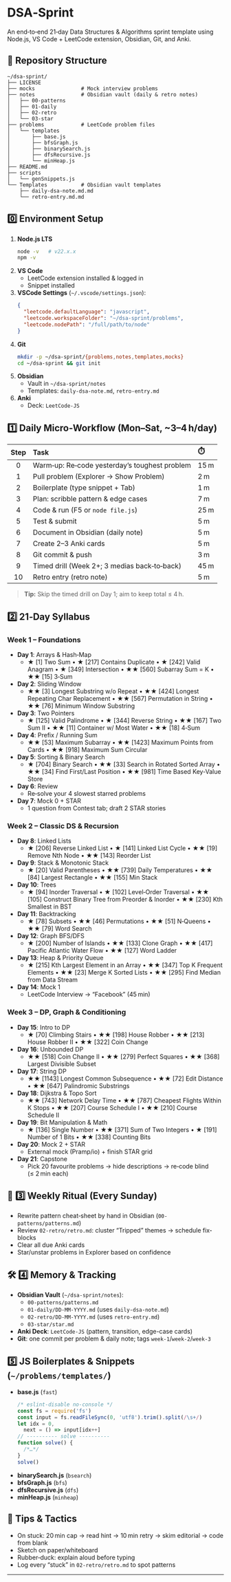 # DSA‑Sprint

An end‑to‑end 21‑day Data Structures & Algorithms sprint template using Node.js, VS Code + LeetCode extension, Obsidian, Git, and Anki.

## 📁 Repository Structure

```
~/dsa-sprint/        
├── LICENSE
├── mocks               # Mock interview problems
├── notes               # Obsidian vault (daily & retro notes)
│   ├── 00-patterns
│   ├── 01-daily
│   ├── 02-retro
│   └── 03-star
├── problems            # LeetCode problem files
│   └── templates
│       ├── base.js
│       ├── bfsGraph.js
│       ├── binarySearch.js
│       ├── dfsRecursive.js
│       └── minHeap.js
├── README.md
├── scripts
│   └── genSnippets.js
└── Templates           # Obsidian vault templates
    ├── daily-dsa-note.md.md
    └── retro-entry.md.md
```

## 0️⃣ Environment Setup

1. **Node.js LTS**
   ```bash
   node -v   # v22.x.x
   npm -v
   ```
2. **VS Code**
   - LeetCode extension installed & logged in
   - Snippet installed
3. **VSCode Settings** (`~/.vscode/settings.json`):
   ```json
   {
     "leetcode.defaultLanguage": "javascript",
     "leetcode.workspaceFolder": "~/dsa-sprint/problems",
     "leetcode.nodePath": "/full/path/to/node"
   }
   ```
4. **Git**
   ```bash
   mkdir -p ~/dsa-sprint/{problems,notes,templates,mocks}
   cd ~/dsa-sprint && git init
   ```
5. **Obsidian**
   - Vault in `~/dsa-sprint/notes`
   - Templates: `daily-dsa-note.md`, `retro-entry.md`
6. **Anki**
   - Deck: `LeetCode-JS`

## 1️⃣ Daily Micro‑Workflow (Mon–Sat, ~3–4 h/day)

| Step | Task                                          | ⏱️   |
| :--: | :-------------------------------------------- | :--- |
|  0   | Warm‑up: Re‑code yesterday’s toughest problem | 15 m |
|  1   | Pull problem (Explorer → Show Problem)        | 2 m  |
|  2   | Boilerplate (type snippet + Tab)              | 1 m  |
|  3   | Plan: scribble pattern & edge cases           | 7 m  |
|  4   | Code & run (F5 or `node file.js`)             | 25 m |
|  5   | Test & submit                                 | 5 m  |
|  6   | Document in Obsidian (daily note)             | 5 m  |
|  7   | Create 2–3 Anki cards                         | 5 m  |
|  8   | Git commit & push                             | 3 m  |
|  9   | Timed drill (Week 2+; 3 medias back‑to‑back)  | 45 m |
|  10  | Retro entry (retro note)                      | 5 m  |

> **Tip:** Skip the timed drill on Day 1; aim to keep total ≤ 4 h.

## 2️⃣ 21‑Day Syllabus

### Week 1 – Foundations

- **Day 1**: Arrays & Hash‑Map
  - ★ [1] Two Sum • ★ [217] Contains Duplicate • ★ [242] Valid Anagram • ★ [349] Intersection • ★★ [560] Subarray Sum = K • ★★ [15] 3‑Sum
- **Day 2**: Sliding Window
  - ★★ [3] Longest Substring w/o Repeat • ★★ [424] Longest Repeating Char Replacement • ★★ [567] Permutation in String • ★★ [76] Minimum Window Substring
- **Day 3**: Two Pointers
  - ★ [125] Valid Palindrome • ★ [344] Reverse String • ★★ [167] Two Sum II • ★★ [11] Container w/ Most Water • ★★ [18] 4‑Sum
- **Day 4**: Prefix / Running Sum
  - ★★ [53] Maximum Subarray • ★★ [1423] Maximum Points from Cards • ★★ [918] Maximum Sum Circular
- **Day 5**: Sorting & Binary Search
  - ★ [704] Binary Search • ★★ [33] Search in Rotated Sorted Array • ★★ [34] Find First/Last Position • ★★ [981] Time Based Key‑Value Store
- **Day 6**: Review
  - Re‑solve your 4 slowest starred problems
- **Day 7**: Mock 0 + STAR
  - 1 question from Contest tab; draft 2 STAR stories

### Week 2 – Classic DS & Recursion

- **Day 8**: Linked Lists
  - ★ [206] Reverse Linked List • ★ [141] Linked List Cycle • ★★ [19] Remove Nth Node • ★★ [143] Reorder List
- **Day 9**: Stack & Monotonic Stack
  - ★ [20] Valid Parentheses • ★★ [739] Daily Temperatures • ★★ [84] Largest Rectangle • ★★ [155] Min Stack
- **Day 10**: Trees
  - ★ [94] Inorder Traversal • ★ [102] Level‑Order Traversal • ★★ [105] Construct Binary Tree from Preorder & Inorder • ★★ [230] Kth Smallest in BST
- **Day 11**: Backtracking
  - ★ [78] Subsets • ★★ [46] Permutations • ★★ [51] N‑Queens • ★★ [79] Word Search
- **Day 12**: Graph BFS/DFS
  - ★ [200] Number of Islands • ★★ [133] Clone Graph • ★★ [417] Pacific Atlantic Water Flow • ★★ [127] Word Ladder
- **Day 13**: Heap & Priority Queue
  - ★ [215] Kth Largest Element in an Array • ★★ [347] Top K Frequent Elements • ★★ [23] Merge K Sorted Lists • ★★ [295] Find Median from Data Stream
- **Day 14**: Mock 1
  - LeetCode Interview → “Facebook” (45 min)

### Week 3 – DP, Graph & Conditioning

- **Day 15**: Intro to DP
  - ★ [70] Climbing Stairs • ★★ [198] House Robber • ★★ [213] House Robber II • ★★ [322] Coin Change
- **Day 16**: Unbounded DP
  - ★★ [518] Coin Change II • ★★ [279] Perfect Squares • ★★ [368] Largest Divisible Subset
- **Day 17**: String DP
  - ★★ [1143] Longest Common Subsequence • ★★ [72] Edit Distance • ★★ [647] Palindromic Substrings
- **Day 18**: Dijkstra & Topo Sort
  - ★★ [743] Network Delay Time • ★★ [787] Cheapest Flights Within K Stops • ★★ [207] Course Schedule I • ★★ [210] Course Schedule II
- **Day 19**: Bit Manipulation & Math
  - ★ [136] Single Number • ★★ [371] Sum of Two Integers • ★ [191] Number of 1 Bits • ★★ [338] Counting Bits
- **Day 20**: Mock 2 + STAR
  - External mock (Pramp/io) + finish STAR grid
- **Day 21**: Capstone
  - Pick 20 favourite problems → hide descriptions → re‑code blind (≤ 2 min each)

## 🔄 3️⃣ Weekly Ritual (Every Sunday)

- Rewrite pattern cheat‑sheet by hand in Obsidian (`00-patterns/patterns.md`)
- Review `02-retro/retro.md`: cluster “Tripped” themes → schedule fix‐blocks
- Clear all due Anki cards
- Star/unstar problems in Explorer based on confidence

## 🛠️ 4️⃣ Memory & Tracking

- **Obsidian Vault** (`~/dsa-sprint/notes`):
  - `00-patterns/patterns.md`
  - `01-daily/DD-MM-YYYY.md` (uses `daily-dsa-note.md`)
  - `02-retro/DD-MM-YYYY.md` (uses `retro-entry.md`)
  - `03-star/star.md`
- **Anki Deck**: `LeetCode-JS` (pattern, transition, edge-case cards)
- **Git**: one commit per problem & daily note; tags `week-1`/`week-2`/`week-3`

## 5️⃣ JS Boilerplates & Snippets (`~/problems/templates/`)

- **base.js** (`fast`)
  ```js
  /* eslint-disable no-console */
  const fs = require('fs')
  const input = fs.readFileSync(0, 'utf8').trim().split(/\s+/)
  let idx = 0,
    next = () => input[idx++]
  // ---------- solve ----------
  function solve() {
    /*…*/
  }
  solve()
  ```
- **binarySearch.js** (`bsearch`)
- **bfsGraph.js** (`bfs`)
- **dfsRecursive.js** (`dfs`)
- **minHeap.js** (`minheap`)

## 🤔 Tips & Tactics

- On stuck: 20 min cap → read hint → 10 min retry → skim editorial → code from blank
- Sketch on paper/whiteboard
- Rubber‑duck: explain aloud before typing
- Log every “stuck” in `02-retro/retro.md` to spot patterns

---
